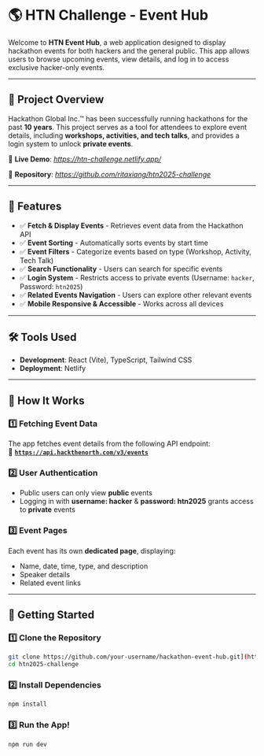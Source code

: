 # 🌎 HTN Challenge - Event Hub

Welcome to **HTN Event Hub**, a web application designed to display hackathon events for both hackers and the general public. This app allows users to browse upcoming events, view details, and log in to access exclusive hacker-only events. 

---

## 📌 Project Overview
Hackathon Global Inc.™ has been successfully running hackathons for the past **10 years**. This project serves as a tool for attendees to explore event details, including **workshops, activities, and tech talks**, and provides a login system to unlock **private events**.

🔗 **Live Demo**: _https://htn-challenge.netlify.app/_ 

📂 **Repository**: _https://github.com/ritaxiang/htn2025-challenge_  

---

## 📜 Features
- ✅ **Fetch & Display Events** - Retrieves event data from the Hackathon API  
- ✅ **Event Sorting** - Automatically sorts events by start time  
- ✅ **Event Filters** - Categorize events based on type (Workshop, Activity, Tech Talk)  
- ✅ **Search Functionality** - Users can search for specific events  
- ✅ **Login System** - Restricts access to private events (Username: `hacker`, Password: `htn2025`)  
- ✅ **Related Events Navigation** - Users can explore other relevant events  
- ✅ **Mobile Responsive & Accessible** - Works across all devices
  
---

## 🛠 Tools Used
- **Development**: React (Vite), TypeScript, Tailwind CSS  
- **Deployment**: Netlify 

---

## 🎯 How It Works
### 1️⃣ Fetching Event Data
The app fetches event details from the following API endpoint:  
🔗 **[`https://api.hackthenorth.com/v3/events`](https://api.hackthenorth.com/v3/events)**  

### 2️⃣ User Authentication
- Public users can only view **public** events  
- Logging in with **username: hacker** & **password: htn2025** grants access to **private** events  

### 3️⃣ Event Pages
Each event has its own **dedicated page**, displaying:
- Name, date, time, type, and description
- Speaker details
- Related event links

---

## 🚀 Getting Started
### 1️⃣ **Clone the Repository**
```bash
git clone https://github.com/your-username/hackathon-event-hub.git](https://github.com/ritaxiang/htn2025-challenge.git
cd htn2025-challenge
```

### 2️⃣ **Install Dependencies**
```bash
npm install
```

### 3️⃣ Run the App!
```bash
npm run dev
```

